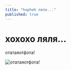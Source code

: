 ```yaml
---
title: "hophoh ляля..."
published: true
---
```


# хохохо ляля...

отатаяотфота!
<!--img src="./forka.jpg" width="740"-->

![отатаяотфота!](./forka.jpg)

<Posts />
